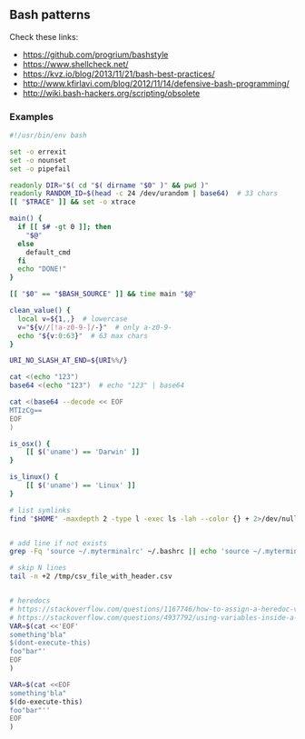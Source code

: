 ## Bash patterns


Check these links:

- https://github.com/progrium/bashstyle
- https://www.shellcheck.net/
- https://kvz.io/blog/2013/11/21/bash-best-practices/
- http://www.kfirlavi.com/blog/2012/11/14/defensive-bash-programming/
- http://wiki.bash-hackers.org/scripting/obsolete


### Examples

```bash
#!/usr/bin/env bash

set -o errexit
set -o nounset
set -o pipefail

readonly DIR="$( cd "$( dirname "$0" )" && pwd )"
readonly RANDOM_ID=$(head -c 24 /dev/urandom | base64)  # 33 chars
[[ "$TRACE" ]] && set -o xtrace

main() {
  if [[ $# -gt 0 ]]; then
    "$@"
  else
    default_cmd
  fi
  echo "DONE!"
}

[[ "$0" == "$BASH_SOURCE" ]] && time main "$@"

clean_value() {
  local v=${1,,}  # lowercase
  v="${v//[!a-z0-9-]/-}"  # only a-z0-9-
  echo "${v:0:63}"  # 63 max chars
}

URI_NO_SLASH_AT_END=${URI%%/}

cat <(echo "123")
base64 <(echo "123")  # echo "123" | base64

cat <(base64 --decode << EOF
MTIzCg==
EOF
)

is_osx() {
    [[ $('uname') == 'Darwin' ]]
}

is_linux() {
    [[ $('uname') == 'Linux' ]]
}

# list symlinks
find "$HOME" -maxdepth 2 -type l -exec ls -lah --color {} + 2>/dev/null | sed -e 's/.* \(.* -> .*\)/\1/'


# add line if not exists
grep -Fq 'source ~/.myterminalrc' ~/.bashrc || echo 'source ~/.myterminalrc' >> ~/.bashrc

# skip N lines
tail -n +2 /tmp/csv_file_with_header.csv


# heredocs
# https://stackoverflow.com/questions/1167746/how-to-assign-a-heredoc-value-to-a-variable-in-bash
# https://stackoverflow.com/questions/4937792/using-variables-inside-a-bash-heredoc
VAR=$(cat <<'EOF'
something'bla"
$(dont-execute-this)
foo"bar"'
EOF
)

VAR=$(cat <<EOF
something'bla"
$(do-execute-this)
foo"bar"''
EOF
)


```
